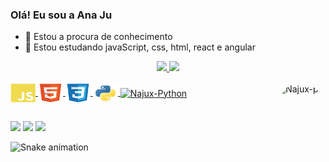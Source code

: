 ### Olá! Eu sou a Ana Ju

- 🔭 Estou a procura de conhecimento
- 🌱 Estou estudando javaScript, css, html, react e angular

<div align="center">
  <a href="https://github.com/najux13">
  <img height="180em" src="https://github-readme-stats.vercel.app/api?username=najux13&show_icons=true&theme=dracula&include_all_commits=true&count_private=true"/>
  <img height="180em" src="https://github-readme-stats.vercel.app/api/top-langs/?username=najux13&layout=compact&langs_count=7&theme=dracula"/>
</div>

  <div style="display: inline_block"><br>
  <img align="center" alt="Najux-Js" height="30" width="40" src="https://raw.githubusercontent.com/devicons/devicon/master/icons/javascript/javascript-plain.svg">
  <img align="center" alt="Najux-HTML" height="30" width="40" src="https://raw.githubusercontent.com/devicons/devicon/master/icons/html5/html5-original.svg">
  <img align="center" alt="Najux-CSS" height="30" width="40" src="https://raw.githubusercontent.com/devicons/devicon/master/icons/css3/css3-original.svg">
  <img align="center" alt="Najux-Python" height="30" width="40" src="https://raw.githubusercontent.com/devicons/devicon/master/icons/python/python-original.svg">
    <img align="center" alt="Najux-Python" height="30" width="40" src="https://cdn.jsdelivr.net/gh/devicons/devicon/icons/flutter/flutter-original.svg">
     <img align="right" alt="Najux-pic" height="150" style="border-radius:50px;" src="https://media.discordapp.net/attachments/849631599422865439/892102432627253279/Webp.net-gifmaker.gif?width=480&height=480">
</div>

  ##
  
 <div>
  <a href="https://instagram.com/anajucoelho21" target="_blank"><img src="https://img.shields.io/badge/-Instagram-%23E4405F?style=for-the-badge&logo=instagram&logoColor=white" target="_blank"></a>
  <a href = "mailto:anajuceolho21@gmail.com"><img src="https://img.shields.io/badge/-Gmail-%23333?style=for-the-badge&logo=gmail&logoColor=white" target="_blank"></a>
  <a href="https://www.linkedin.com/in/ana-j%C3%BAlia-coelho-s%C3%A1vio-530441217/" target="_blank"><img src="https://img.shields.io/badge/-LinkedIn-%230077B5?style=for-the-badge&logo=linkedin&logoColor=white" target="_blank"></a> 
   
   ![Snake animation](https://github.com/najux13/najux13/blob/output/github-contribution-grid-snake.svg)
   
  </div>
